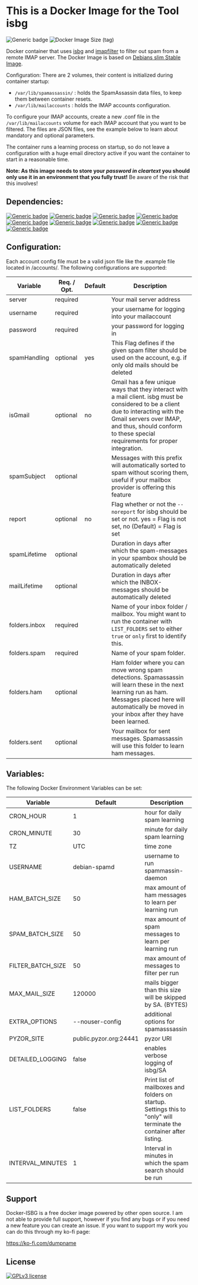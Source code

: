 # This is a Docker Image for the Tool isbg

![Generic badge](https://img.shields.io/badge/user4711%2Fisbg-v1.0-brightgreen?style=for-the-badge)
![Docker Image Size (tag)](https://img.shields.io/docker/image-size/user4711/isbg/latest?style=for-the-badge)


Docker container that uses [isbg](https://gitlab.com/isbg/isbg) and [imapfilter](https://github.com/lefcha/imapfilter) to filter out spam from a remote IMAP server.
The Docker Image is based on [Debians slim Stable Image](https://hub.docker.com/_/debian).

Configuration: There are 2 volumes, their content is initialized during container startup:

- `/var/lib/spamassassin/` : holds the SpamAssassin data files, to keep them between container resets.
- `/var/lib/mailaccounts` : holds the IMAP accounts configuration.

To configure your IMAP accounts, create a new .conf file in the `/var/lib/mailaccounts` volume for each IMAP account that you want to be filtered. The files are JSON files, see the example below to learn about mandatory and optional parameters.

The container runs a learning process on startup, so do not leave a configuration with a huge email directory active if you want the container to start in a reasonable time.

**Note: As this image needs to store your _password in cleartext_ you should only use it in an environment that you fully trust!** Be aware of the risk that this involves!

## Dependencies:

[![Generic badge](https://img.shields.io/badge/debian-bullseye--slim-brightgreen.svg?style=for-the-badge)](https://hub.docker.com/_/debian)
[![Generic badge](https://img.shields.io/badge/isbg-2.3.1-brightgreen.svg?style=for-the-badge)](https://gitlab.com/isbg/isbg)
[![Generic badge](https://img.shields.io/badge/imapfilter-1:2.8.1--1-brightgreen.svg?style=for-the-badge)](https://github.com/lefcha/imapfilter)
[![Generic badge](https://img.shields.io/badge/docopt-0.6.2-brightgreen.svg?style=for-the-badge)](https://github.com/docopt/docopt)
[![Generic badge](https://img.shields.io/badge/spamd-4.0.0--6-brightgreen.svg?style=for-the-badge)](https://spamassassin.apache.org/)
[![Generic badge](https://img.shields.io/badge/spamc-4.0.0--6-brightgreen.svg?style=for-the-badge)](https://spamassassin.apache.org/)
[![Generic badge](https://img.shields.io/badge/dcc-2.3.169-brightgreen.svg?style=for-the-badge)](https://www.dcc-servers.net/dcc/)
[![Generic badge](https://img.shields.io/badge/pyzor-1.0.0--6-brightgreen.svg?style=for-the-badge)](https://www.pyzor.org/en/latest/index.html)
[![Generic badge](https://img.shields.io/badge/razor-2.85--9-brightgreen.svg?style=for-the-badge)](https://de.wikipedia.org/wiki/Vipul%E2%80%99s_Razor)


## Configuration:

Each account config file must be a valid json file like the .example file located in /accounts/.
The following configurations are supported:

| Variable      | Req. / Opt. | Default | Description                                                                                                                                                                                                                                   |
|---------------|-------------|---------|-----------------------------------------------------------------------------------------------------------------------------------------------------------------------------------------------------------------------------------------------|
| server        | required    |         | Your mail server address                                                                                                                                                                                                                      |
| username      | required    |         | your username for logging into your mailaccount                                                                                                                                                                                               |
| password      | required    |         | your password for logging in                                                                                                                                                                                                                  |
| spamHandling  | optional    | yes     | This Flag defines if the given spam filter should be used on the account, e.g. if only old mails should be deleted                                                                                                                            |
| isGmail       | optional    | no      | Gmail has a few unique ways that they interact with a mail client. isbg must be considered to be a client due to interacting with the Gmail servers over IMAP, and thus, should conform to these special requirements for proper integration. |
| spamSubject   | optional    |         | Messages with this prefix will automatically sorted to spam without scoring them, useful if your mailbox provider is offering this feature                                                                                                    |
| report        | optional    | no      | Flag whether or not the `--noreport` for isbg should be set or not. yes = Flag is not set, no (Default) = Flag is set                                                                                                                         |
| spamLifetime  | optional    |         | Duration in days after which the spam-messages in your spambox should be automatically deleted                                                                                                                                                |
| mailLifetime  | optional    |         | Duration in days after which the INBOX-messages should be automatically deleted                                                                                                                                                               |
| folders.inbox | required    |         | Name of your inbox folder / mailbox. You might want to run the container with `LIST_FOLDERS` set to either `true` or `only` first to identify this.                                                                                           |
| folders.spam  | required    |         | Name of your spam folder.                                                                                                                                                                                                                     |
| folders.ham   | optional    |         | Ham folder where you can move wrong spam detections. Spamassassin will learn these in the next learning run as ham. Messages placed here will automatically be moved in your inbox after they have been learned.                              |
| folders.sent  | optional    |         | Your mailbox for sent messages. Spamassassin will use this folder to learn ham messages.                                                                                                                                                      |

## Variables:

The following Docker Environment Variables can be set:


| Variable          | Default                | Description                                                                                                         |
|-------------------|------------------------|---------------------------------------------------------------------------------------------------------------------|
| CRON_HOUR         | 1                      | hour for daily spam learning                                                                                        |
| CRON_MINUTE       | 30                     | minute for daily spam learning                                                                                      |
| TZ                | UTC                    | time zone                                                                                                           |
| USERNAME          | debian-spamd           | username to run spammassin-daemon                                                                                   |
| HAM_BATCH_SIZE    | 50                     | max amount of ham messages to learn per learning run                                                                |
| SPAM_BATCH_SIZE   | 50                     | max amount of spam messages to learn per learning run                                                               |
| FILTER_BATCH_SIZE | 50                     | max amount of messages to filter per run                                                                            |
| MAX_MAIL_SIZE     | 120000                 | mails bigger than this size will be skipped by SA. (BYTES)                                                          |
| EXTRA_OPTIONS     | --nouser-config        | additional options for spamasssassin                                                                                |
| PYZOR_SITE        | public.pyzor.org:24441 | pyzor URI                                                                                                           |
| DETAILED_LOGGING  | false                  | enables verbose logging of isbg/SA                                                                                  |
| LIST_FOLDERS      | false                  | Print list of mailboxes and folders on startup. Settings this to "only" will terminate the container after listing. |
| INTERVAL_MINUTES  | 1                      | Interval in minutes in which the spam search should be run                                                          |

## Support

Docker-ISBG is a free docker image powered by other open source. I am not able to provide full support, however if you find any bugs or if you need a new feature you can create an issue.
If you want to support my work you can do this through my ko-fi page:

https://ko-fi.com/dumpname

## License

[![GPLv3 license](https://img.shields.io/badge/License-GPLv3-blue.svg?style=for-the-badge)](http://perso.crans.org/besson/LICENSE.html)
